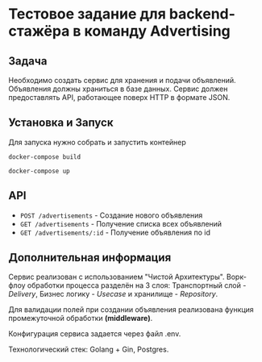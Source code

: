 # Тестовое задание для backend-стажёра в команду Advertising

## Задача
Необходимо создать сервис для хранения и подачи объявлений. Объявления должны храниться в базе данных. Сервис должен предоставлять API, работающее поверх HTTP в формате JSON.


## Установка и Запуск
Для запуска нужно собрать и запустить контейнер

`docker-compose build`

`docker-compose up`

## API
* `POST /advertisements` - Создание нового объявления
* `GET /advertisements` - Получение списка всех объявлений
* `GET /advertisements/:id` - Получение объявления по id

## Дополнительная информация
Сервис реализован с использованием "Чистой Архитектуры". 
Ворк-флоу обработки процесса разделён на 3 слоя: Транспортный слой - *Delivery*,
Бизнес логику - *Usecase* и хранилище - *Repository*. 

Для валидации полей при создании объявления реализована функция промежуточной обработки **(middleware)**.

Конфигурация сервиса задается через файл .env.

Технологический стек: Golang + Gin, Postgres.